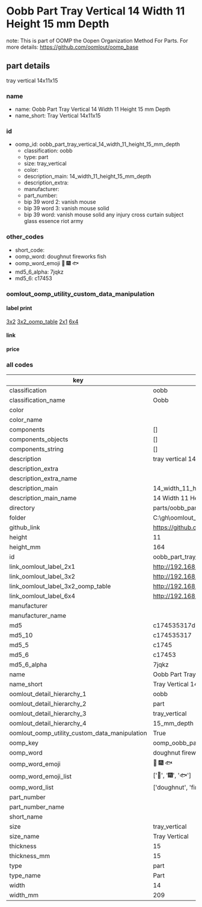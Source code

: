 # Oobb Part Tray Vertical 14 Width 11 Height 15 mm Depth  

note: This is part of OOMP the Oopen Organization Method For Parts. For more details: https://github.com/oomlout/oomp_base

##  part details
  



tray vertical 14x11x15



### name
* name: Oobb Part Tray Vertical 14 Width 11 Height 15 mm Depth
* name_short: Tray Vertical 14x11x15 
### id
* oomp_id: oobb_part_tray_vertical_14_width_11_height_15_mm_depth
  * classification: oobb
  * type: part
  * size: tray_vertical
  * color: 
  * description_main: 14_width_11_height_15_mm_depth
  * description_extra: 
  * manufacturer: 
  * part_number: 
  * bip 39 word 2: vanish mouse
  * bip 39 word 3: vanish mouse solid
  * bip 39 word: vanish mouse solid any injury cross curtain subject glass essence riot army

### other_codes
* short_code: 
* oomp_word: doughnut fireworks fish
* oomp_word_emoji :doughnut: :fireworks: :fish:
* md5_6_alpha: 7jqkz
* md5_6: c17453






### oomlout_oomp_utility_custom_data_manipulation
#### label print
[3x2](http://192.168.1.245:1112/?label=oomp%207jqkz)
[3x2_oomp_table](http://192.168.1.108:1112/?label=oomp%207jqkz)
[2x1](http://192.168.1.242:1112/?label=oomp%207jqkz)
[6x4](http://192.168.1.55:1112/?label=oomp%207jqkz)    

#### link

                              

#### price







### all codes 
| key | value |  
| --- | --- |  
| classification | oobb |  
| classification_name | Oobb |  
| color |  |  
| color_name |  |  
| components | [] |  
| components_objects | [] |  
| components_string | [] |  
| description | tray vertical 14x11x15 |  
| description_extra |  |  
| description_extra_name |  |  
| description_main | 14_width_11_height_15_mm_depth |  
| description_main_name | 14 Width 11 Height 15 mm Depth |  
| directory | parts/oobb_part_tray_vertical_14_width_11_height_15_mm_depth |  
| folder | C:\gh\oomlout_oobb_version_4_generated_parts\parts\oobb_part_tray_vertical_14_width_11_height_15_mm_depth |  
| github_link | https://github.com/oomlout/oomlout_oomp_part_src/tree/main/parts/oobb_part_tray_vertical_14_width_11_height_15_mm_depth |  
| height | 11 |  
| height_mm | 164 |  
| id | oobb_part_tray_vertical_14_width_11_height_15_mm_depth |  
| link_oomlout_label_2x1 | http://192.168.1.242:1112/?label=oomp%207jqkz |  
| link_oomlout_label_3x2 | http://192.168.1.245:1112/?label=oomp%207jqkz |  
| link_oomlout_label_3x2_oomp_table | http://192.168.1.108:1112/?label=oomp%207jqkz |  
| link_oomlout_label_6x4 | http://192.168.1.55:1112/?label=oomp%207jqkz |  
| manufacturer |  |  
| manufacturer_name |  |  
| md5 | c174535317d7e6c4d03a10a39d642f8a |  
| md5_10 | c174535317 |  
| md5_5 | c1745 |  
| md5_6 | c17453 |  
| md5_6_alpha | 7jqkz |  
| name | Oobb Part Tray Vertical 14 Width 11 Height 15 mm Depth |  
| name_short | Tray Vertical 14x11x15  |  
| oomlout_detail_hierarchy_1 | oobb |  
| oomlout_detail_hierarchy_2 | part |  
| oomlout_detail_hierarchy_3 | tray_vertical |  
| oomlout_detail_hierarchy_4 | 15_mm_depth |  
| oomlout_oomp_utility_custom_data_manipulation | True |  
| oomp_key | oomp_oobb_part_tray_vertical_14_width_11_height_15_mm_depth |  
| oomp_word | doughnut fireworks fish |  
| oomp_word_emoji | :doughnut: :fireworks: :fish: |  
| oomp_word_emoji_list | [':doughnut:', ':fireworks:', ':fish:'] |  
| oomp_word_list | ['doughnut', 'fireworks', 'fish'] |  
| part_number |  |  
| part_number_name |  |  
| short_name |  |  
| size | tray_vertical |  
| size_name | Tray Vertical |  
| thickness | 15 |  
| thickness_mm | 15 |  
| type | part |  
| type_name | Part |  
| width | 14 |  
| width_mm | 209 |  
